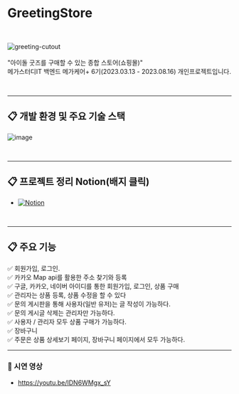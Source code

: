 # GreetingStore

<br>

![greeting-cutout](https://github.com/euijooning/GreetingStore/assets/49093239/91f30250-c1fc-44f6-be4b-1fc778c625d3)
<br>
<br>
"아이돌 굿즈를 구매할 수 있는 종합 스토어(쇼핑몰)"
<br>
메가스터디IT 백엔드 메가케어+ 6기(2023.03.13 - 2023.08.16) 개인프로젝트입니다.

<br>

----

## 📋 개발 환경 및 주요 기술 스택
![image](https://github.com/euijooning/GreetingStore/assets/49093239/1c0eb1e6-7cd9-4faf-a47e-9ce11a01bf0c)

<br>

----

## 📋 프로젝트 정리 Notion(배지 클릭)
- [![Notion](https://img.shields.io/badge/Notion-000000?style=for-the-badge&logo=notion&logoColor=white)](https://codegradation.notion.site/GreetingStore-425aa485a25940c18829125da1926e0a?pvs=4)

<br>

----

## 📋 주요 기능
✅ 회원가입, 로그인.<br>
✅ 카카오 Map api를 활용한 주소 찾기와 등록<br>
✅ 구글, 카카오, 네이버 아이디를 통한 회원가입, 로그인, 상품 구매<br>
✅ 관리자는 상품 등록, 상품 수정을 할 수 있다<br>
✅ 문의 게시판을 통해 사용자(일반 유저)는 글 작성이 가능하다.<br>
✅ 문의 게시글 삭제는 관리자만 가능하다.<br>
✅ 사용자 / 관리자 모두 상품 구매가 가능하다.<br>
✅ 장바구니<br>
✅ 주문은 상품 상세보기 페이지, 장바구니 페이지에서 모두 가능하다.<br>

---
### 🛒 시연 영상
- https://youtu.be/IDN6WMgx_sY


